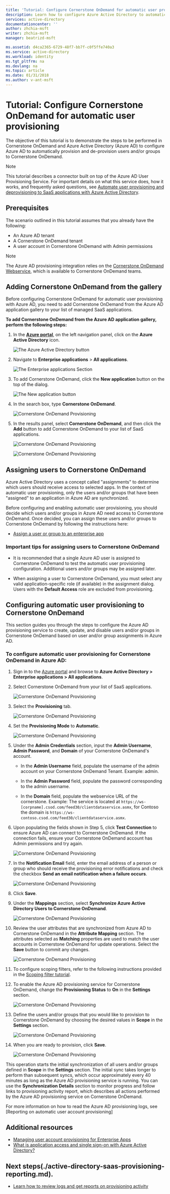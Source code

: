 ```yaml
---
title: 'Tutorial: Configure Cornerstone OnDemand for automatic user provisioning with Azure Active Directory | Microsoft Docs'
description: Learn how to configure Azure Active Directory to automatically provision and de-provision user accounts to Cornerstone OnDemand.
services: active-directory
documentationcenter: ''
author: zhchia-msft
writer: zhchia-msft
manager: beatrizd-msft

ms.assetid: d4ca2365-6729-48f7-bb7f-c0f5ffe740a3
ms.service: active-directory
ms.workload: identity
ms.tgt_pltfrm: na
ms.devlang: na
ms.topic: article
ms.date: 01/31/2018
ms.author: v-ant-msft
---
```


# Tutorial: Configure Cornerstone OnDemand for automatic user provisioning


The objective of this tutorial is to demonstrate the steps to be performed in Cornerstone OnDemand and Azure Active Directory (Azure AD) to configure Azure AD to automatically provision and de-provision users and/or groups to Cornerstone OnDemand.


> [!NOTE]
> This tutorial describes a connector built on top of the Azure AD User Provisioning Service. For important details on what this service does, how it works, and frequently asked questions, see [Automate user provisioning and deprovisioning to SaaS applications with Azure Active Directory](./active-directory-saas-app-provisioning.md).

## Prerequisites

The scenario outlined in this tutorial assumes that you already have the following:

*   An Azure AD tenant
*   A Cornerstone OnDemand tenant
*   A user account in Cornerstone OnDemand with Admin permissions


> [!NOTE]
> The Azure AD provisioning integration relies on the [Cornerstone OnDemand Webservice](https://help.csod.com/help/csod_0/Content/Resources/Documents/WebServices/CSOD_-_Summary_of_Web_Services_v20151106.pdf), which is available to Cornerstone OnDemand teams.

## Adding Cornerstone OnDemand from the gallery
Before configuring Cornerstone OnDemand for automatic user provisioning with Azure AD, you need to add Cornerstone OnDemand from the Azure AD application gallery to your list of managed SaaS applications.

**To add Cornerstone OnDemand from the Azure AD application gallery, perform the following steps:**

1. In the **[Azure portal](https://portal.azure.com)**, on the left navigation panel, click on the **Azure Active Directory** icon. 

	![The Azure Active Directory button][1]

2. Navigate to **Enterprise applications** > **All applications**.

	![The Enterprise applications Section][2]
	
3. To add Cornerstone OnDemand, click the **New application** button on the top of the dialog.

	![The New application button][3]

4. In the search box, type **Cornerstone OnDemand**.

	![Cornerstone OnDemand Provisioning](./media/active-directory-saas-successcenter-provisioning-tutorial/AppSearch.png)

5. In the results panel, select **Cornerstone OnDemand**, and then click the **Add** button to add Cornerstone OnDemand to your list of SaaS applications.

	![Cornerstone OnDemand Provisioning](./media/active-directory-saas-successcenter-provisioning-tutorial/AppSearchResults.png)

	![Cornerstone OnDemand Provisioning](./media/active-directory-saas-successcenter-provisioning-tutorial/AppCreation.png)

## Assigning users to Cornerstone OnDemand

Azure Active Directory uses a concept called "assignments" to determine which users should receive access to selected apps. In the context of automatic user provisioning, only the users and/or groups that have been "assigned" to an application in Azure AD are synchronized. 

Before configuring and enabling automatic user provisioning, you should decide which users and/or groups in Azure AD need access to Cornerstone OnDemand. Once decided, you can assign these users and/or groups to Cornerstone OnDemand by following the instructions here:

*   [Assign a user or group to an enterprise app](active-directory-coreapps-assign-user-azure-portal.md)

### Important tips for assigning users to Cornerstone OnDemand

*	It is recommended that a single Azure AD user is assigned to Cornerstone OnDemand to test the automatic user provisioning configuration. Additional users and/or groups may be assigned later.

*	When assigning a user to Cornerstone OnDemand, you must select any valid application-specific role (if available) in the assignment dialog. Users with the **Default Access** role are excluded from provisioning.

## Configuring automatic user provisioning to Cornerstone OnDemand

This section guides you through the steps to configure the Azure AD provisioning service to create, update, and disable users and/or groups in Cornerstone OnDemand based on user and/or group assignments in Azure AD.


### To configure automatic user provisioning for Cornerstone OnDemand in Azure AD:


1. Sign in to the [Azure portal](https://portal.azure.com) and browse to **Azure Active Directory > Enterprise applications > All applications**.

2. Select Cornerstone OnDemand from your list of SaaS applications.
 
	![Cornerstone OnDemand Provisioning](./media/active-directory-saas-successcenter-provisioning-tutorial/Successcenter2.png)

3. Select the **Provisioning** tab.

	![Cornerstone OnDemand Provisioning](./media/active-directory-saas-successcenter-provisioning-tutorial/ProvisioningTab.png)

4. Set the **Provisioning Mode** to **Automatic**.

	![Cornerstone OnDemand Provisioning](./media/active-directory-saas-successcenter-provisioning-tutorial/ProvisioningCredentials.png)

5. Under the **Admin Credentials** section, input the **Admin Username**, **Admin Password**, and **Domain** of your Cornerstone OnDemand's account.

	*   In the **Admin Username** field, populate the username of the admin account on your Cornerstone OnDemand  Tenant. Example: admin.

	*   In the **Admin Password** field, populate the password corresponding to the admin username.

	*   In the **Domain** field, populate the webservice URL of the cornerstone. Example: The service is located at `https://ws-[corpname].csod.com/feed30/clientdataservice.asmx`, for Contoso the domain is `https://ws-contoso.csod.com/feed30/clientdataservice.asmx`.

6. Upon populating the fields shown in Step 5, click **Test Connection** to ensure Azure AD can connect to Cornerstone OnDemand. If the connection fails, ensure your Cornerstone OnDemand account has Admin permissions and try again.

	![Cornerstone OnDemand Provisioning](./media/active-directory-saas-successcenter-provisioning-tutorial/TestConnection.png)

7. In the **Notification Email** field, enter the email address of a person or group who should receive the provisioning error notifications and check the checkbox **Send an email notification when a failure occurs**.

	![Cornerstone OnDemand Provisioning](./media/active-directory-saas-successcenter-provisioning-tutorial/EmailNotification.png)

8. Click **Save**.

9. Under the **Mappings** section, select **Synchronize Azure Active Directory Users to Cornerstone OnDemand**.

	![Cornerstone OnDemand Provisioning](./media/active-directory-saas-successcenter-provisioning-tutorial/UserMapping.png)

10. Review the user attributes that are synchronized from Azure AD to Cornerstone OnDemand in the **Attribute Mapping** section. The attributes selected as **Matching** properties are used to match the user accounts in Cornerstone OnDemand for update operations. Select the **Save** button to commit any changes.

	![Cornerstone OnDemand Provisioning](./media/active-directory-saas-successcenter-provisioning-tutorial/UserMappingAttributes.png)

11. To configure scoping filters, refer to the following instructions provided in the [Scoping filter tutorial](./active-directory-saas-scoping-filters).

12. To enable the Azure AD provisioning service for Cornerstone OnDemand, change the **Provisioning Status** to **On** in the **Settings** section.

	![Cornerstone OnDemand Provisioning](./media/active-directory-saas-successcenter-provisioning-tutorial/ProvisioningStatus.png)

13. Define the users and/or groups that you would like to provision to Cornerstone OnDemand by choosing the desired values in **Scope** in the **Settings** section.

	![Cornerstone OnDemand Provisioning](./media/active-directory-saas-successcenter-provisioning-tutorial/SyncScope.png)

14. When you are ready to provision, click **Save**.

	![Cornerstone OnDemand Provisioning](./media/active-directory-saas-successcenter-provisioning-tutorial/Save.png) 


This operation starts the initial synchronization of all users and/or groups defined in **Scope** in the **Settings** section. The initial sync takes longer to perform than subsequent syncs, which occur approximately every 40 minutes as long as the Azure AD provisioning service is running. You can use the **Synchronization Details** section to monitor progress and follow links to provisioning activity report, which describes all actions performed by the Azure AD provisioning service on Cornerstone OnDemand.

For more information on how to read the Azure AD provisioning logs, see [Reporting on automatic user account provisioning]
## Additional resources

* [Managing user account provisioning for Enterprise Apps](active-directory-enterprise-apps-manage-provisioning.md)
* [What is application access and single sign-on with Azure Active Directory?](active-directory-appssoaccess-whatis.md)

## Next steps(./active-directory-saas-provisioning-reporting.md).



* [Learn how to review logs and get reports on provisioning activity](active-directory-saas-provisioning-reporting.md)

<!--Image references-->
[1]: ./media/active-directory-saas-successcenter-provisioning-tutorial/tutorial_general_01.png
[2]: ./media/active-directory-saas-successcenter-provisioning-tutorial/tutorial_general_02.png
[3]: ./media/active-directory-saas-successcenter-provisioning-tutorial/tutorial_general_03.png
